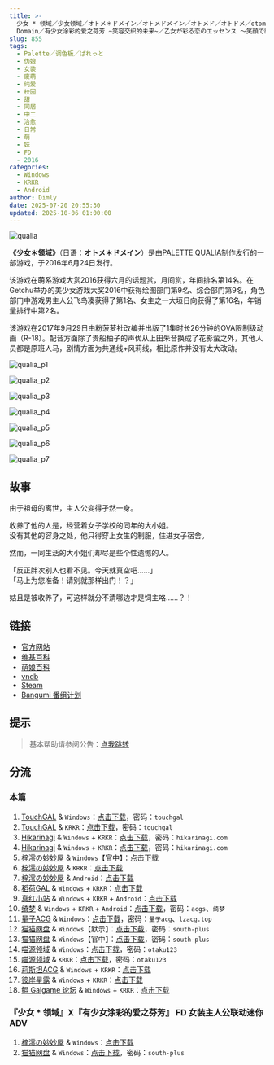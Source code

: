 ```yaml
---
title: >-
  少女 * 领域／少女领域／オトメ＊ドメイン／オトメドメイン／オトメド／オトドメ／otomedo／otodome／Otome *
  Domain／有少女涂彩的爱之芬芳 ~笑容交织的未来~／乙女が彩る恋のエッセンス ～笑顔で織りなす未来～ FD
slug: 855
tags:
  - Palette／调色板／ぱれっと
  - 伪娘
  - 女装
  - 废萌
  - 纯爱
  - 校园
  - 甜
  - 同居
  - 中二
  - 治愈
  - 日常
  - 萌
  - 妹
  - FD
  - 2016
categories:
  - Windows
  - KRKR
  - Android
author: Dimly
date: 2025-07-20 20:55:30
updated: 2025-10-06 01:00:00
---
```


![qualia](https://static.30hb.cn/vndb/img/qualia.webp)

**《少女＊领域》**（日语：**オトメ＊ドメイン**）是由[PALETTE QUALIA](https://zh.moegirl.org.cn/Palette(游戏公司)#Palette_QUALIA（ぱれっとクオリア）)制作发行的一部游戏，于2016年6月24日发行。

该游戏在萌系游戏大赏2016获得六月的话题赏，月间赏，年间排名第14名。在Getchu举办的美少女游戏大奖2016中获得绘图部门第9名、综合部门第9名，角色部门中游戏男主人公飞鸟凑获得了第1名、女主之一大垣日向获得了第16名，年销量排行中第2名。

该游戏在2017年9月29日由粉菠萝社改编并出版了1集时长26分钟的OVA限制级动画（R-18）。配音方面除了贵船柚子的声优从上田朱音换成了花影萤之外，其他人员都是原班人马，剧情方面为共通线+风莉线，相比原作并没有太大改动。

<!--more-->

![qualia_p1](https://static.30hb.cn/vndb/img/qualia_p1.webp)

![qualia_p2](https://static.30hb.cn/vndb/img/qualia_p2.webp)

![qualia_p3](https://static.30hb.cn/vndb/img/qualia_p3.webp)

![qualia_p4](https://static.30hb.cn/vndb/img/qualia_p4.webp)

![qualia_p5](https://static.30hb.cn/vndb/img/qualia_p5.webp)

![qualia_p6](https://static.30hb.cn/vndb/img/qualia_p6.webp)

![qualia_p7](https://static.30hb.cn/vndb/img/qualia_p7.webp)

## 故事

由于祖母的离世，主人公变得孑然一身。

收养了他的人是，经营着女子学校的同年的大小姐。  
没有其他的容身之处，他只得穿上女生的制服，住进女子宿舍。

然而，一同生活的大小姐们却尽是些个性遗憾的人。

「反正胖次别人也看不见。今天就真空吧……」  
「马上为您准备！请别就那样出门！？」

姑且是被收养了，可这样就分不清哪边才是饲主咯……？！

## 链接

- [官方网站](http://qualia.clearrave.co.jp/)
- [维基百科](https://zh.wikipedia.org/wiki/%E5%B0%91%E5%A5%B3%EF%BC%8A%E9%A0%98%E5%9F%9F)
- [萌娘百科](https://zh.moegirl.org.cn/%E5%B0%91%E5%A5%B3%E9%A2%86%E5%9F%9F)
- [vndb](https://vndb.org/v18149)
- [Steam](https://store.steampowered.com/app/2153330/)
- [Bangumi 番组计划](https://bgm.tv/subject/143834)

## 提示

> 基本帮助请参阅公告：[点我跳转](/)

## 分流

### 本篇

1.  [TouchGAL](https://www.touchgal.us/) & `Windows`：[点击下载](https://pan.touchgal.net/s/87wfg)，密码：`touchgal`
2.  [TouchGAL](https://www.touchgal.us/) & `KRKR`：[点击下载](https://pan.touchgal.net/s/0r5ug)，密码：`touchgal`
3.  [Hikarinagi](https://www.hikarinagi.net/) & `Windows` + `KRKR`：[点击下载](https://pan.yurari.moe/s/VQ9tL)，密码：`hikarinagi.com`
4.  [Hikarinagi](https://www.hikarinagi.net/) & `Windows` + `KRKR`：[点击下载](https://pan.yurari.moe/s/9r33Fg)，密码：`hikarinagi.com`
5.  [梓澪の妙妙屋](https://zi0.cc/) & `Windows`【官中】：[点击下载](https://zi0.cc/%E5%90%88%E9%9B%86%E7%B3%BB%E5%88%97/%E5%8D%97+GalGame%E6%B1%89%E5%8C%96%E5%8C%BA%E5%85%A8%E5%8C%BA%E8%B5%84%E6%BA%90%E5%A4%87%E4%BB%BD/04/[%E3%81%B1%E3%82%8C%E3%81%A3%E3%81%A8%E3%82%AF%E3%82%AA%E3%83%AA%E3%82%A2]%20%E3%82%AA%E3%83%88%E3%83%A1*%E3%83%89%E3%83%A1%E3%82%A4%E3%83%B3%20%20%E5%B0%91%E5%A5%B3*%E9%A2%86%E5%9F%9F%20%E6%B1%89%E5%8C%96%E7%A1%AC%E7%9B%98%E7%89%88[%E5%AE%98%E6%96%B9%E4%B8%AD%E6%96%87].zip)
6.  [梓澪の妙妙屋](https://zi0.cc/) & `KRKR`：[点击下载](https://zi0.cc/%60%E3%80%90%E5%BD%92%20%E6%A1%A3%E3%80%91/%E3%80%90KRKR%E5%90%88%E9%9B%86%E3%80%91/1/%E5%B0%91%E5%A5%B3%E9%A2%86%E5%9F%9F.exe)
7.  [梓澪の妙妙屋](https://zi0.cc/) & `Android`：[点击下载](https://zi0.cc/%60%E3%80%90%E5%BD%92%20%E6%A1%A3%E3%80%91/%E3%80%90%E5%86%B7%E7%8B%90%E5%90%88%E9%9B%862000+%E5%AE%89%E5%8D%93%E7%9B%B4%E8%A3%85apk%E3%80%91/018/%E5%B0%91%E5%A5%B3%E9%A2%86%E5%9F%9F.apk)
8.  [稻荷GAL](https://inarigal.com/) & `Windows` + `KRKR`：[点击下载](https://inarigal.com/detail/74)
9.  [真红小站](https://www.shinnku.com/) & `Windows` + `KRKR` + `Android`：[点击下载](https://www.shinnku.com/search?q=少女领域)
10.  [绮梦](https://acgs.one/) & `Windows` + `KRKR` + `Android`：[点击下载](https://game.acgs.one/game/122.html)，密码：`acgs`、`绮梦`
11.  [量子ACG](https://lzacg.org/) & `Windows`：[点击下载](https://lzacg.org/441)，密码：`量子acg`、`lzacg.top`
12.  [猫猫网盘](https://sakiko.de/) & `Windows`【默示】：[点击下载](https://catcat.cloud/GalGame/SP%E5%90%8E%E7%AB%AF1[GalGame%E5%88%86%E5%8C%BA]/GalGame%E5%90%88%E9%9B%86-05%E5%8F%B7%E6%9C%BA/Part24/[PALETTE%20QUALIA]%20%E5%B0%91%E5%A5%B3%E9%A2%86%E5%9F%9F%EF%BC%8F%E3%82%AA%E3%83%88%E3%83%A1%E3%83%89%E3%83%A1%E3%82%A4%E3%83%B3%E3%80%90%E9%BB%98%E7%A4%BA%E6%B1%89%E5%8C%96%E7%BB%84%E3%80%91.rar)，密码：`south-plus`
13.  [猫猫网盘](https://sakiko.de/) & `Windows`【官中】：[点击下载](https://catcat.cloud/GalGame/SP%E5%90%8E%E7%AB%AF1[GalGame%E5%88%86%E5%8C%BA]/%E5%8D%97+GalGame%E6%B1%89%E5%8C%96%E5%8C%BA%E5%85%A8%E5%8C%BA%E5%A4%87%E4%BB%BD%E5%90%88%E9%9B%86[%E9%87%8D%E5%8E%8B]-%E7%A6%BB%E6%95%A3/%E7%AC%AC%E4%B8%80%E8%BD%AE-Part1/%E6%9C%AC%E4%BD%93/[%E3%81%B1%E3%82%8C%E3%81%A3%E3%81%A8%E3%82%AF%E3%82%AA%E3%83%AA%E3%82%A2]%20%E3%82%AA%E3%83%88%E3%83%A1%E2%80%9B%EF%BC%8A%E3%83%89%E3%83%A1%E3%82%A4%E3%83%B3%20%20%E5%B0%91%E5%A5%B3%E2%80%9B%EF%BC%8A%E9%A2%86%E5%9F%9F%20%E6%B1%89%E5%8C%96%E7%A1%AC%E7%9B%98%E7%89%88[%E5%AE%98%E6%96%B9%E4%B8%AD%E6%96%87]/[%E3%81%B1%E3%82%8C%E3%81%A3%E3%81%A8%E3%82%AF%E3%82%AA%E3%83%AA%E3%82%A2]%20%E3%82%AA%E3%83%88%E3%83%A1%E2%80%9B%EF%BC%8A%E3%83%89%E3%83%A1%E3%82%A4%E3%83%B3%20%20%E5%B0%91%E5%A5%B3%E2%80%9B%EF%BC%8A%E9%A2%86%E5%9F%9F%20%E6%B1%89%E5%8C%96%E7%A1%AC%E7%9B%98%E7%89%88[%E5%AE%98%E6%96%B9%E4%B8%AD%E6%96%87].rar)，密码：`south-plus`
14.  [喵源领域](https://www.nyantaku.com/) & `Windows`：[点击下载](https://www.nullcloud.top/Game/PALETTE-QUALIA/[Windows]%E5%B0%91%E5%A5%B3%E9%A2%86%E5%9F%9F.7z)，密码：`otaku123`
15.  [喵源领域](https://www.nyantaku.com/) & `KRKR`：[点击下载](https://www.nullcloud.top/Game/PALETTE-QUALIA/[Kirikiroid2]%E5%B0%91%E5%A5%B3%E9%A2%86%E5%9F%9F.7z)，密码：`otaku123`
16.  [莉斯坦ACG](https://www.limulu.moe/) & `Windows` + `KRKR`：[点击下载](https://www.limulu.moe/posts/b50196bb)
17.  [彼岸星露](https://seve.yugal.cc/) & `Windows` + `KRKR`：[点击下载](https://seve.yugal.cc/archives/173.html)
18.  [鲲 Galgame 论坛](https://kungal.com) & `Windows` + `KRKR`：[点击下载](https://www.kungal.com/galgame/187)


### 『少女 * 领域』X『有少女涂彩的爱之芬芳』 FD 女装主人公联动迷你 ADV

1.  [梓澪の妙妙屋](https://zi0.cc/) & `Windows`：[点击下载](https://zi0.cc/%E5%90%88%E9%9B%86%E7%B3%BB%E5%88%97/%E5%8D%97+GalGame%E6%B1%89%E5%8C%96%E5%8C%BA%E5%85%A8%E5%8C%BA%E8%B5%84%E6%BA%90%E5%A4%87%E4%BB%BD/01/[ensemble]%20%E5%A5%B3%E8%A3%85%E4%B8%BB%E4%BA%BA%E5%85%AC%E4%B8%8E%E5%B0%91%E5%A5%B3%E9%A2%86%E5%9F%9F%E8%81%94%E5%8A%A8%E5%B0%8F%E5%89%A7%E5%9C%BA%20%E6%B1%89%E5%8C%96%E7%A1%AC%E7%9B%98%E7%89%88[dodjjdba1%E4%B8%AA%E4%BA%BA%E6%B1%89%E5%8C%96].zip)
2.  [猫猫网盘](https://sakiko.de/) & `Windows`：[点击下载](https://catcat.cloud/GalGame/SP%E5%90%8E%E7%AB%AF1[GalGame%E5%88%86%E5%8C%BA]/%E5%8D%97+GalGame%E6%B1%89%E5%8C%96%E5%8C%BA%E5%85%A8%E5%8C%BA%E5%A4%87%E4%BB%BD%E5%90%88%E9%9B%86[%E9%87%8D%E5%8E%8B]-%E7%A6%BB%E6%95%A3/%E7%AC%AC%E4%B8%80%E8%BD%AE-Part2/Main/[ensemble]%20%E5%A5%B3%E8%A3%85%E4%B8%BB%E4%BA%BA%E5%85%AC%E4%B8%8E%E5%B0%91%E5%A5%B3%E9%A2%86%E5%9F%9F%E8%81%94%E5%8A%A8%E5%B0%8F%E5%89%A7%E5%9C%BA%20%E6%B1%89%E5%8C%96%E7%A1%AC%E7%9B%98%E7%89%88[dodjjdba1%E4%B8%AA%E4%BA%BA%E6%B1%89%E5%8C%96]/[ensemble]%20%E5%A5%B3%E8%A3%85%E4%B8%BB%E4%BA%BA%E5%85%AC%E4%B8%8E%E5%B0%91%E5%A5%B3%E9%A2%86%E5%9F%9F%E8%81%94%E5%8A%A8%E5%B0%8F%E5%89%A7%E5%9C%BA%20%E6%B1%89%E5%8C%96%E7%A1%AC%E7%9B%98%E7%89%88[dodjjdba1%E4%B8%AA%E4%BA%BA%E6%B1%89%E5%8C%96].rar)，密码：`south-plus`
